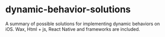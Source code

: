 # dynamic-behavior-solutions
A summary of possible solutions for implementing dynamic behaviors on iOS. Wax, Html + js, React Native and frameworks are included.
